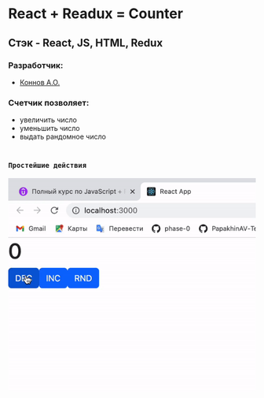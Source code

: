 # React + Readux = Counter
## Стэк - React, JS, HTML, Redux
### Разработчик:
- [Коннов А.О.]


### Счетчик позволяет:
- увеличить число
- уменьшить число
- выдать рандомное число
#
### `Простейшие действия`

![touched](gifs/counter.gif)




[Коннов А.О.]: https://github.com/AlekFletch

